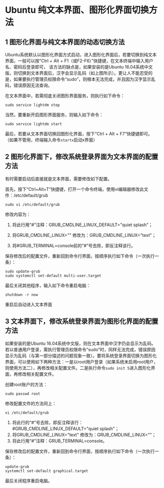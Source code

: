 # Ubuntu 纯文本界面、图形化界面切换方法
## 1 图形化界面与纯文本界面的动态切换方法

Ubuntu系统默认以图形化界面方式启动，进入图形化界面后，若要切换到纯文本界面，一般可以按“Ctrl + Alt + F1（或F2-F6）”快捷键，在文本终端中输入用户名、密码后登录即可，
该方法的缺点是，如果安装的是Ubuntu 16.04系统中文版，则切换到文本界面后，汉字会显示乱码（如上图所示）。更让人不能忍受的是，如果要执行管理员权限命令“sudo”，则根本无法完成，并且因为汉字显示乱码，错误原因无法查询。


在文本界面中，若需彻底关闭图形界面服务，则执行如下命令：


    sudo service lightdm stop


当然，要重新开启图形界面服务，则输入如下命令：

    sudo service lightdm start


最后，若要从文本界面切换回图形化界面，按下“Ctrl + Alt + F7”快捷键即可。
（如果不管用，终端输入命令`startx`启动x界面）
## 2 图形化界面下，修改系统登录界面为文本界面的配置方法

有时需要启动后直接就是文本界面，需要修改如下配置。


首先，按下“Ctrl+Alt+T”快捷键，打开一个命令终端，使用vi编辑器修改此文件：/etc/default/grub

    sudo vi /etc/default/grub

修改内容为：

1. 将此行用“#”注释：GRUB_CMDLINE_LINUX_DEFAULT="quiet splash"；

2. 将GRUB_CMDLINE_LINUX="" 修改为：GRUB_CMDLINE_LINUX="text"；
3. 将#GRUB_TERMINAL=console前的“#”号去除，即反注释该行。


保存修改后的配置文件，重新回到命令行界面，按顺序执行如下命令（一次执行一条）：

    sudo update-grub 
    sudo systemctl set-default multi-user.target


最后关闭其他程序，输入如下命令重启电脑：
    
    shutdown -r now

重启后自动进入文本界面

## 3 文本界面下，修改系统登录界面为图形化界面的配置方法

如果安装的是Ubuntu 16.04系统中文版，则在文本界面中汉字仍会显示为乱码。若以普通用户登录，需执行管理员权限命令“sudo”时，同样无法完成，错误原因显示为乱码（与第一部分描述的问题现象一致）。要将系统登录界面切换为图形化界面，可以使用如下两种方法：一是以root用户登录（如果系统未启用root用户，则使用方法二），再修改相关配置文件。二是执行命令`sudo init 5`进入图形化界面，再修改相关配置文件。

创建root账户的方法：

    sudo passwd root

修改配置文件的方法同上：

    vi /etc/default/grub

1. 将此行的“#”号去除，即反注释该行：#GRUB_CMDLINE_LINUX_DEFAULT="quiet splash"；
2. 将GRUB_CMDLINE_LINUX="text" 修改为：GRUB_CMDLINE_LINUX=""；
3. 将此行用“#”注释：GRUB_TERMINAL=console。


保存修改后的配置文件，重新回到命令行界面，按顺序执行如下命令（一次执行一条）：

    update-grub 
    systemctl set-default graphical.target

最后关闭程序重启电脑。
